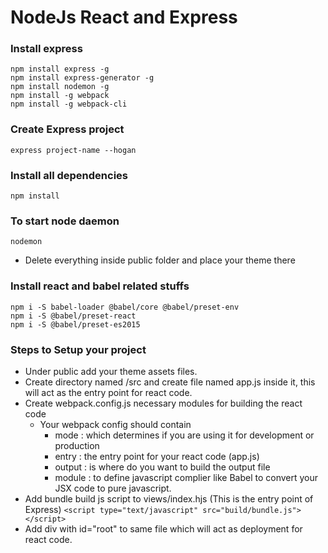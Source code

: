 # NodeJs React and Express 

### Install express
```
npm install express -g
npm install express-generator -g
npm install nodemon -g
npm install -g webpack
npm install -g webpack-cli
```
### Create Express project
```express project-name --hogan```

### Install all dependencies
```cd project-name
npm install
```

### To start node daemon
```nodemon```
* Delete everything inside public folder and place your theme there

### Install react and babel related stuffs
```npm i -S react react-dom
npm i -S babel-loader @babel/core @babel/preset-env
npm i -S @babel/preset-react
npm i -S @babel/preset-es2015
```

### Steps to Setup your project
 * Under public add your theme assets files.
 * Create directory named /src and create file named app.js inside it, this will act as the entry point for react code.
 * Create webpack.config.js necessary modules for building the react code
    * Your webpack config should contain 
        * mode : which determines if you are using it for development or production
        * entry : the entry point for your react code (app.js)
        * output : is where do you want to build the output file
        * module : to define javascript complier like Babel to convert your JSX code to pure javascript.
 * Add bundle build js script to views/index.hjs (This is the entry point of Express)
    ```<script type="text/javascript" src="build/bundle.js"></script>```
 * Add div with id="root" to same file which will act as deployment for react code.


